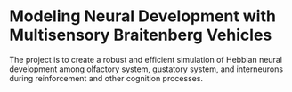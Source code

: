 # Modeling Neural Development with Multisensory Braitenberg Vehicles
The project is to create a robust and efficient simulation of Hebbian neural development among olfactory system, gustatory system, and interneurons during reinforcement and other cognition processes. 
